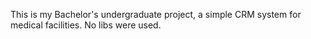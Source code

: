 This is my Bachelor's undergraduate project, a simple CRM system for medical facilities. No libs were used.
